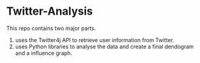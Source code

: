# Twitter-Analysis

This repo contains two major parts.
1. uses the Twitter4j API to retrieve user information from Twitter. 
2. uses Python libraries to analyse the data and create a final dendogram and a influence graph. 


